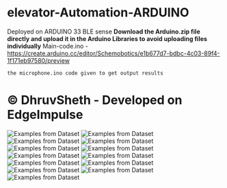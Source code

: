 # elevator-Automation-ARDUINO
Deployed on ARDUINO 33 BLE sense
**Download the Arduino.zip file directly and upload it in the Arduino Libraries to avoid uploading files individually**
Main-code.ino - https://create.arduino.cc/editor/Schemobotics/e1b677d7-bdbc-4c03-89f4-1f171eb97580/preview

``` You need to replace the main.ino code in the library to 
the microphone.ino code given to get output results
```



# © DhruvSheth - Developed on EdgeImpulse


![Examples from Dataset](https://github.com/dhruvsheth-ai/elevator-Automation-ARDUINO/blob/master/images/2020-08-19-171754_1824x984_scrot.png)
![Examples from Dataset](https://github.com/dhruvsheth-ai/elevator-Automation-ARDUINO/blob/master/images/2020-08-19-171801_1824x984_scrot.png)
![Examples from Dataset](https://github.com/dhruvsheth-ai/elevator-Automation-ARDUINO/blob/master/images/2020-08-19-171818_1824x984_scrot.png)
![Examples from Dataset](https://github.com/dhruvsheth-ai/elevator-Automation-ARDUINO/blob/master/images/2020-08-19-171906_1824x984_scrot.png)
![Examples from Dataset](https://github.com/dhruvsheth-ai/elevator-Automation-ARDUINO/blob/master/images/2020-08-19-172528_1824x984_scrot.png)
![Examples from Dataset](https://github.com/dhruvsheth-ai/elevator-Automation-ARDUINO/blob/master/images/2020-08-19-172552_1824x984_scrot.png)
![Examples from Dataset](https://github.com/dhruvsheth-ai/elevator-Automation-ARDUINO/blob/master/images/2020-08-19-172606_1824x984_scrot.png)
![Examples from Dataset](https://github.com/dhruvsheth-ai/elevator-Automation-ARDUINO/blob/master/images/2020-08-19-173004_1824x984_scrot.png)
![Examples from Dataset](https://github.com/dhruvsheth-ai/elevator-Automation-ARDUINO/blob/master/images/2020-08-19-173015_1824x984_scrot.png)
![Examples from Dataset](https://github.com/dhruvsheth-ai/elevator-Automation-ARDUINO/blob/master/images/2020-08-19-173221_1824x984_scrot.png)
![Examples from Dataset](https://github.com/dhruvsheth-ai/elevator-Automation-ARDUINO/blob/master/images/2020-08-19-173316_1824x984_scrot.png)
![Examples from Dataset](https://github.com/dhruvsheth-ai/elevator-Automation-ARDUINO/blob/master/images/2020-08-19-173411_1824x984_scrot.png)
![Examples from Dataset](https://github.com/dhruvsheth-ai/elevator-Automation-ARDUINO/blob/master/images/2020-08-19-173525_1824x984_scrot.png)

